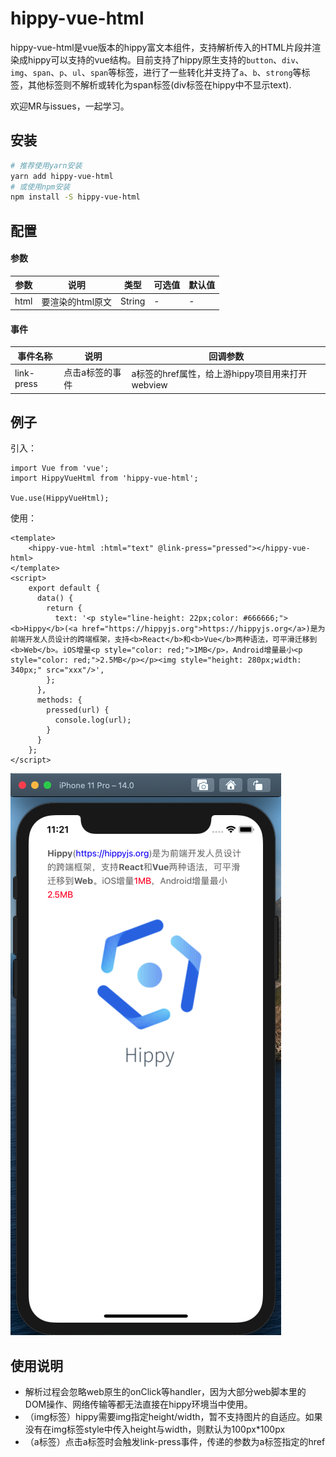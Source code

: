 
# hippy-vue-html
hippy-vue-html是vue版本的hippy富文本组件，支持解析传入的HTML片段并渲染成hippy可以支持的vue结构。目前支持了hippy原生支持的`button`、`div`、`img`、`span`、`p`、`ul`、`span`等标签，进行了一些转化并支持了`a`、`b`、`strong`等标签，其他标签则不解析或转化为span标签(div标签在hippy中不显示text).

欢迎MR与issues，一起学习。

## 安装
```bash
# 推荐使用yarn安装
yarn add hippy-vue-html
# 或使用npm安装
npm install -S hippy-vue-html
```

## 配置
#### 参数

| 参数 | 说明             | 类型   | 可选值 | 默认值 |
| ---- | ---------------- | ------ | ------ | ------ |
| html | 要渲染的html原文 | String | -      | -      |

#### 事件

| 事件名称   | 说明            | 回调参数                                        |
| ---------- | --------------- | ----------------------------------------------- |
| link-press | 点击a标签的事件 | a标签的href属性，给上游hippy项目用来打开webview |

## 例子
引入：
```vue
import Vue from 'vue';
import HippyVueHtml from 'hippy-vue-html';

Vue.use(HippyVueHtml);
```
使用：
```vue
<template>
    <hippy-vue-html :html="text" @link-press="pressed"></hippy-vue-html>
</template>
<script>
    export default {
      data() {
        return {
          text: '<p style="line-height: 22px;color: #666666;"><b>Hippy</b>(<a href="https://hippyjs.org">https://hippyjs.org</a>)是为前端开发人员设计的跨端框架，支持<b>React</b>和<b>Vue</b>两种语法，可平滑迁移到<b>Web</b>。iOS增量<p style="color: red;">1MB</p>，Android增量最小<p style="color: red;">2.5MB</p></p><img style="height: 280px;width: 340px;" src="xxx"/>',
        };
      },
      methods: {
        pressed(url) {
          console.log(url);
        }
      }
    };
</script>
```
![](./picture.png)

## 使用说明
- 解析过程会忽略web原生的onClick等handler，因为大部分web脚本里的DOM操作、网络传输等都无法直接在hippy环境当中使用。
- （img标签）hippy需要img指定height/width，暂不支持图片的自适应。如果没有在img标签style中传入height与width，则默认为100px*100px
- （a标签）点击a标签时会触发link-press事件，传递的参数为a标签指定的href
